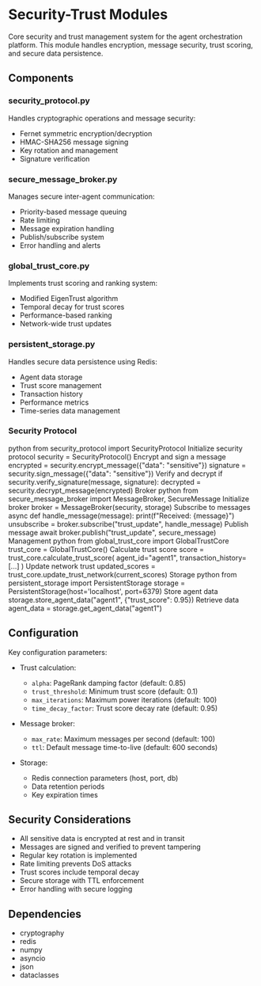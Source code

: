 # Security-Trust Modules

Core security and trust management system for the agent orchestration platform. This module handles encryption, message security, trust scoring, and secure data persistence.

## Components

### security_protocol.py
Handles cryptographic operations and message security:
- Fernet symmetric encryption/decryption
- HMAC-SHA256 message signing
- Key rotation and management
- Signature verification

### secure_message_broker.py
Manages secure inter-agent communication:
- Priority-based message queuing
- Rate limiting
- Message expiration handling
- Publish/subscribe system
- Error handling and alerts

### global_trust_core.py
Implements trust scoring and ranking system:
- Modified EigenTrust algorithm
- Temporal decay for trust scores
- Performance-based ranking
- Network-wide trust updates

### persistent_storage.py
Handles secure data persistence using Redis:
- Agent data storage
- Trust score management
- Transaction history
- Performance metrics
- Time-series data management

### Security Protocol
python
from security_protocol import SecurityProtocol
Initialize security protocol
security = SecurityProtocol()
Encrypt and sign a message
encrypted = security.encrypt_message({"data": "sensitive"})
signature = security.sign_message({"data": "sensitive"})
Verify and decrypt
if security.verify_signature(message, signature):
decrypted = security.decrypt_message(encrypted)
Broker
python
from secure_message_broker import MessageBroker, SecureMessage
Initialize broker
broker = MessageBroker(security, storage)
Subscribe to messages
async def handle_message(message):
print(f"Received: {message}")
unsubscribe = broker.subscribe("trust_update", handle_message)
Publish message
await broker.publish("trust_update", secure_message)
Management
python
from global_trust_core import GlobalTrustCore
trust_core = GlobalTrustCore()
Calculate trust score
score = trust_core.calculate_trust_score(
agent_id="agent1",
transaction_history=[...]
)
Update network trust
updated_scores = trust_core.update_trust_network(current_scores)
Storage
python
from persistent_storage import PersistentStorage
storage = PersistentStorage(host='localhost', port=6379)
Store agent data
storage.store_agent_data("agent1", {"trust_score": 0.95})
Retrieve data
agent_data = storage.get_agent_data("agent1")

## Configuration

Key configuration parameters:

- Trust calculation:
  - `alpha`: PageRank damping factor (default: 0.85)
  - `trust_threshold`: Minimum trust score (default: 0.1)
  - `max_iterations`: Maximum power iterations (default: 100)
  - `time_decay_factor`: Trust score decay rate (default: 0.95)

- Message broker:
  - `max_rate`: Maximum messages per second (default: 100)
  - `ttl`: Default message time-to-live (default: 600 seconds)

- Storage:
  - Redis connection parameters (host, port, db)
  - Data retention periods
  - Key expiration times

## Security Considerations

- All sensitive data is encrypted at rest and in transit
- Messages are signed and verified to prevent tampering
- Regular key rotation is implemented
- Rate limiting prevents DoS attacks
- Trust scores include temporal decay
- Secure storage with TTL enforcement
- Error handling with secure logging

## Dependencies

- cryptography
- redis
- numpy
- asyncio
- json
- dataclasses